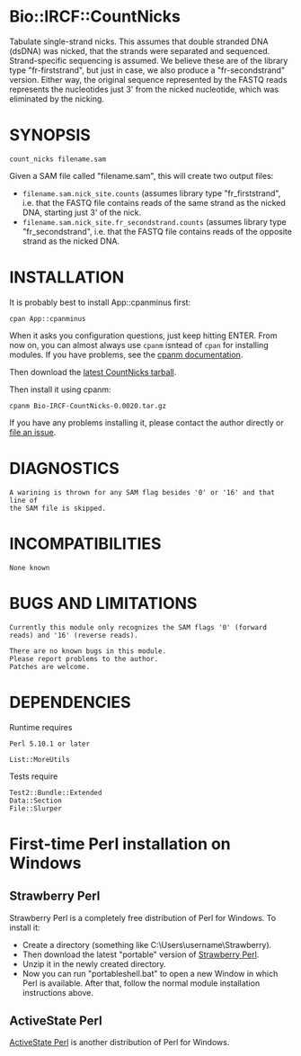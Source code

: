 # Bio::IRCF::CountNicks

Tabulate single-strand nicks. This assumes that double stranded DNA (dsDNA) was nicked, that the strands were separated and sequenced. Strand-specific sequencing is assumed. We believe these are of the library type "fr-firststrand", but just in case, we also produce a "fr-secondstrand" version. Either way, the original sequence represented by the FASTQ reads represents the nucleotides just 3' from the nicked nucleotide, which was eliminated by the nicking.

# SYNOPSIS

    count_nicks filename.sam

Given a SAM file called "filename.sam", this will create two output files:

- `filename.sam.nick_site.counts` (assumes library type "fr\_firststrand", i.e. that the FASTQ file contains reads of the same strand as the nicked DNA, starting just 3' of the nick.
- `filename.sam.nick_site.fr_secondstrand.counts` (assumes library type "fr\_secondstrand", i.e. that the FASTQ file contains reads of the opposite strand as the nicked DNA.

# INSTALLATION

It is probably best to install App::cpanminus first:

    cpan App::cpanminus

When it asks you configuration questions, just keep hitting ENTER. From now on, you can almost always use `cpanm` isntead of `cpan` for installing modules. If you have problems, see the [cpanm documentation](https://metacpan.org/pod/App::cpanminus).

Then download the [latest CountNicks tarball](https://github.com/MU-IRCF/Bio-IRCF-CountNicks/raw/master/dists/Bio-IRCF-CountNicks-0.0020.tar.gz).

Then install it using cpanm:

    cpanm Bio-IRCF-CountNicks-0.0020.tar.gz

If you have any problems installing it, please contact the author directly or [file an issue](https://github.com/MU-IRCF/Bio-IRCF-CountNicks/issues/new).

# DIAGNOSTICS

    A warining is thrown for any SAM flag besides '0' or '16' and that line of
    the SAM file is skipped.

# INCOMPATIBILITIES

    None known

# BUGS AND LIMITATIONS

    Currently this module only recognizes the SAM flags '0' (forward reads) and '16' (reverse reads).

    There are no known bugs in this module.
    Please report problems to the author.
    Patches are welcome.

# DEPENDENCIES

Runtime requires

    Perl 5.10.1 or later

    List::MoreUtils

Tests require

    Test2::Bundle::Extended
    Data::Section
    File::Slurper

# First-time Perl installation on Windows

## Strawberry Perl

Strawberry Perl is a completely free distribution of Perl for Windows. To install it:

- Create a directory (something like C:\\Users\\username\\Strawberry).
- Then download the latest "portable" version of [Strawberry Perl](http://strawberyperl.com).
- Unzip it in the newly created directory.
- Now you can run "portableshell.bat" to open a new Window in which Perl is available. After that, follow the normal module installation instructions above.

## ActiveState Perl

[ActiveState Perl](http://www.activestate.com/activeperl/downloads) is another distribution of Perl for Windows.
